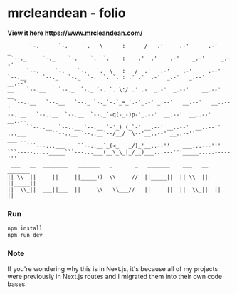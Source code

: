 # mrcleandean - folio

**View it here https://www.mrcleandean.com/**

```
_      `-._     `-.     `.   \      :      /   .'     .-'     _.-'      _
 `--._     `-._    `-.    `.  `.    :    .'  .'    .-'    _.-'     _.--'
      `--._    `-._   `-.   `.  \   :   /  .'   .-'   _.-'    _.--'
`--.__     `--._   `-._  `-.  `. `. : .' .'  .-'  _.-'   _.--'     __.--'
__    `--.__    `--._  `-._ `-. `. \:/ .' .-' _.-'  _.--'    __.--'    __
  `--..__   `--.__   `--._ `-._`-.`_=_'.-'_.-' _.--'   __.--'   __..--'
--..__   `--..__  `--.__  `--._`-q(-_-)p-'_.--'  __.--'  __..--'   __..--
      ``--..__  `--..__ `--.__ `-'_) (_`-' __.--' __..--'  __..--''
...___        ``--..__ `--..__`--/__/  \--'__..--' __..--''        ___...
      ```---...___    ``--..__`_(<_   _/)_'__..--''    ___...---'''
```-----....._____```---...___(__\_\_|_/__)___...---'''_____.....-----'''
 ___   __  ________   _______   _       _   _______    ___   __   _______
|| \\  ||     ||     ||_____))  \\     //  ||_____||  || \\  ||  ||_____||
||  \\_||  ___||___  ||     \\   \\___//   ||     ||  ||  \\_||  ||     ||
```

### Run

```bash
npm install
npm run dev
```

### Note

If you're wondering why this is in Next.js, it's because all of my projects were previously in Next.js routes and I migrated them into their own code bases.

